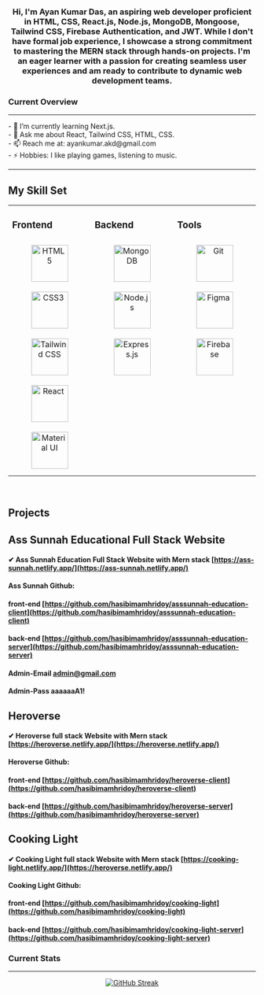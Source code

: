 




### <div align="center">Hi, I'm Ayan Kumar Das, an aspiring web developer proficient in HTML, CSS, React.js, Node.js, MongoDB, Mongoose, Tailwind CSS, Firebase Authentication, and JWT. While I don't have formal job experience, I showcase a strong commitment to mastering the MERN stack through hands-on projects. I'm an eager learner with a passion for creating seamless user experiences and am ready to contribute to dynamic web development teams.</div>  


### Current Overview
<hr/>
- 🌱 I’m currently learning Next.js.
<br/>
- 💬 Ask me about React, Tailwind CSS, HTML, CSS.
<br/>
- 📫 Reach me at: ayankumar.akd@gmail.com
<br/>
- ⚡ Hobbies: I like playing games, listening to music.

<hr/>

## My Skill Set  
<table><tr><td valign="top" width="33%">



### Frontend  
<div align="center">  
<a href="https://en.wikipedia.org/wiki/HTML5" target="_blank"><img style="margin: 10px" src="https://profilinator.rishav.dev/skills-assets/html5-original-wordmark.svg" alt="HTML5" height="75" /></a>  
<a href="https://www.w3schools.com/css/" target="_blank"><img style="margin: 10px" src="https://profilinator.rishav.dev/skills-assets/css3-original-wordmark.svg" alt="CSS3" height="75" /></a>  
<a href="https://www.tailwindcss.com/" target="_blank"><img style="margin: 10px" src="https://profilinator.rishav.dev/skills-assets/tailwindcss.svg" alt="Tailwind CSS" height="75" /></a>  
<a href="https://reactjs.org/" target="_blank"><img style="margin: 10px" src="https://profilinator.rishav.dev/skills-assets/react-original-wordmark.svg" alt="React" height="75" /></a>  
<a href="https://mui.com/" target="_blank"><img style="margin: 10px" src="https://profilinator.rishav.dev/skills-assets/mui.png" alt="Material UI" height="75" /></a>  
</div>

</td><td valign="top" width="33%">



### Backend  
<div align="center">  
<a href="https://www.mongodb.com/" target="_blank"><img style="margin: 10px" src="https://profilinator.rishav.dev/skills-assets/mongodb-original-wordmark.svg" alt="MongoDB" height="75" /></a>  
<a href="https://nodejs.org/" target="_blank"><img style="margin: 10px" src="https://profilinator.rishav.dev/skills-assets/nodejs-original-wordmark.svg" alt="Node.js" height="75" /></a>  
<a href="https://expressjs.com/" target="_blank"><img style="margin: 10px" src="https://profilinator.rishav.dev/skills-assets/express-original-wordmark.svg" alt="Express.js" height="75" /></a>  
</div>

</td><td valign="top" width="33%">



### Tools  
<div align="center">  
<a href="https://github.com/" target="_blank"><img style="margin: 10px" src="https://profilinator.rishav.dev/skills-assets/git-scm-icon.svg" alt="Git" height="75" /></a>  
<a href="https://www.figma.com/" target="_blank"><img style="margin: 10px" src="https://profilinator.rishav.dev/skills-assets/figma-icon.svg" alt="Figma" height="75" /></a>  
<a href="https://firebase.google.com/" target="_blank"><img style="margin: 10px" src="https://profilinator.rishav.dev/skills-assets/firebase.png" alt="Firebase" height="75" /></a>  
</div>

</td></tr></table>  

<br/>  

## Projects

## Ass Sunnah Educational Full Stack Website
#### ✔ Ass Sunnah Education Full Stack Website with Mern stack [https://ass-sunnah.netlify.app/](https://ass-sunnah.netlify.app/)
**Ass Sunnah Github:**
#### front-end [https://github.com/hasibimamhridoy/asssunnah-education-client](https://github.com/hasibimamhridoy/asssunnah-education-client)
#### back-end [https://github.com/hasibimamhridoy/asssunnah-education-server](https://github.com/hasibimamhridoy/asssunnah-education-server)
#### Admin-Email admin@gmail.com
#### Admin-Pass aaaaaaA1! 

## Heroverse
#### ✔ Heroverse full stack Website with Mern stack [https://heroverse.netlify.app/](https://heroverse.netlify.app/)
**Heroverse Github:**
#### front-end [https://github.com/hasibimamhridoy/heroverse-client](https://github.com/hasibimamhridoy/heroverse-client)
#### back-end [https://github.com/hasibimamhridoy/heroverse-server](https://github.com/hasibimamhridoy/heroverse-server)

## Cooking Light
#### ✔ Cooking Light full stack Website with Mern stack [https://cooking-light.netlify.app/](https://heroverse.netlify.app/)
**Cooking Light Github:**
#### front-end [https://github.com/hasibimamhridoy/cooking-light](https://github.com/hasibimamhridoy/cooking-light)
#### back-end [https://github.com/hasibimamhridoy/cooking-light-server](https://github.com/hasibimamhridoy/cooking-light-server)


<!--
**ayan-akd/ayan-akd** is a ✨ _special_ ✨ repository because its `README.md` (this file) appears on your GitHub profile.

Here are some ideas to get you started:

- 🔭 I’m currently working on ...
- 👯 I’m looking to collaborate on ...
- 🤔 I’m looking for help with ...
- 😄 Pronouns: ...
- ⚡ Fun fact: ...
-->
### Current Stats
<hr/>
<P align="center">
  <a href="https://git.io/streak-stats"><img src="https://github-readme-streak-stats.herokuapp.com?user=ayan-akd&theme=tokyonight-duo&hide_border=true&date_format=M%20j%5B%2C%20Y%5D" alt="GitHub Streak" /></a>
</P>
